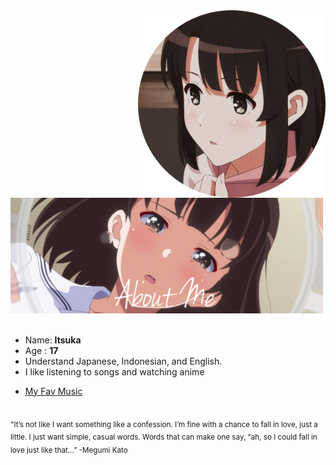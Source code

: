 <div>
<img src="./profile-photo.png" width="300" align="right" />
<br/>
<br/>
<img src="./about-me.png" width="500" />
<br/>
<br/>
  
- Name: **Itsuka**
- Age : **17**
- Understand Japanese, Indonesian, and English.
- I like listening to songs and watching anime
- <p><a href="https://youtu.be/Ct-60mD5yjE">My Fav Music</a><p>

<br/>
<sub> "It’s not like I want something like a confession.
I’m fine with a chance to fall in love, just a little.
I just want simple, casual words. Words that can make one say, “ah, so I could fall in love just like that…” -Megumi Kato </sub>
<br/>
<img scr="./banner.jpeg" width="400" />
<br/>
<br/>
